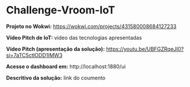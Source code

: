 # Challenge-Vroom-IoT

**Projeto no Wokwi:**
https://wokwi.com/projects/431580008684127233

**Vídeo Pitch de IoT:**
vídeo das tecnologias apresentadas

**Vídeo Pitch (apresentação da solução):**
https://youtu.be/UBFGZRqeJI0?si=7aTC5ctlODD1IMW3

**Acesse o dashboard em:**
http://localhost:1880/ui

**Descritivo da solução:**
link do coumento
